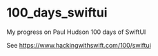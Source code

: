 # 100_days_swiftui
My progress on Paul Hudson 100 days of SwiftUI

See https://www.hackingwithswift.com/100/swiftui
